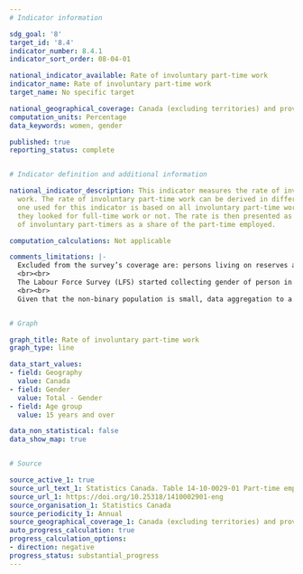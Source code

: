 ```yaml
---
# Indicator information

sdg_goal: '8'
target_id: '8.4'
indicator_number: 8.4.1
indicator_sort_order: 08-04-01

national_indicator_available: Rate of involuntary part-time work
indicator_name: Rate of involuntary part-time work
target_name: No specific target

national_geographical_coverage: Canada (excluding territories) and provinces
computation_units: Percentage
data_keywords: women, gender

published: true
reporting_status: complete


# Indicator definition and additional information

national_indicator_description: This indicator measures the rate of involuntary part-time
  work. The rate of involuntary part-time work can be derived in different ways. The
  one used for this indicator is based on all involuntary part-time workers, whether
  they looked for full-time work or not. The rate is then presented as the number
  of involuntary part-timers as a share of the part-time employed.

computation_calculations: Not applicable

comments_limitations: |-
  Excluded from the survey’s coverage are: persons living on reserves and other Aboriginal settlements in the provinces; the institutionalized population, and households in extremely remote areas with very low population density.
  <br><br>
  The Labour Force Survey (LFS) started collecting gender of person in 2022. Prior to 2022, LFS only collected information on sex of person (male or female), as declared by the respondent or recorded by the interviewer. The sex variable prior to 2022 and the two-category gender variable since 2022 are combined in this table. Although sex and gender refer to two different concepts, the introduction of gender is not expected to have a significant impact on data analysis and historical comparability, given the small size of the transgender and non-binary populations.
  <br><br>
  Given that the non-binary population is small, data aggregation to a two-category gender variable is necessary to protect the confidentiality of responses provided. Individuals in the category “non-binary persons” are distributed into the other two gender categories and are denoted by the “+” symbol. The category “Men+” includes men, as well as some non-binary persons, while the category “Women+” includes women, as well as some non-binary persons.


# Graph

graph_title: Rate of involuntary part-time work
graph_type: line

data_start_values:
- field: Geography
  value: Canada
- field: Gender
  value: Total - Gender
- field: Age group
  value: 15 years and over

data_non_statistical: false
data_show_map: true


# Source

source_active_1: true
source_url_text_1: Statistics Canada. Table 14-10-0029-01 Part-time employment by reason, annual (x 1,000)
source_url_1: https://doi.org/10.25318/1410002901-eng
source_organisation_1: Statistics Canada
source_periodicity_1: Annual
source_geographical_coverage_1: Canada (excluding territories) and provinces
auto_progress_calculation: true
progress_calculation_options:
- direction: negative
progress_status: substantial_progress
---
```


